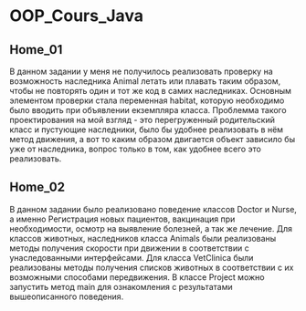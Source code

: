 ﻿# OOP_Cours_Java

## Home_01
В данном задании у меня не получилось реализовать проверку на возможность наследника Animal летать или плавать таким образом, чтобы не повторять один и тот же код в самих наследниках. Основным элементом проверки стала переменная habitat, которую необходимо было вводить при объявлении екземпляра класса.
Проблемма такого проектирования на мой взгляд - это перегруженный родительский класс и пустующие наследники, было бы удобнее реализовать в нём метод движения, а вот то каким образом двигается объект зависило бы уже от наследника, вопрос только в том, как удобнее всего это реализовать.

## Home_02
В данном задании было реализовано поведение классов Doctor и Nurse, а именно Регистрация новых пациентов, вакцинация при необходимости, осмотр на выявление болезней, а так же лечение.
Для классов животных, наследников класса Animals были реализованы методы получения скорости при движении в соответствии с унаследованными интерфейсами.
Для класса VetClinica были реализованы методы получения списков животных в соответствии с их возможными способами передвижения.
В классе Project можно запустить метод main для ознакомления с результатами вышеописанного поведения.
